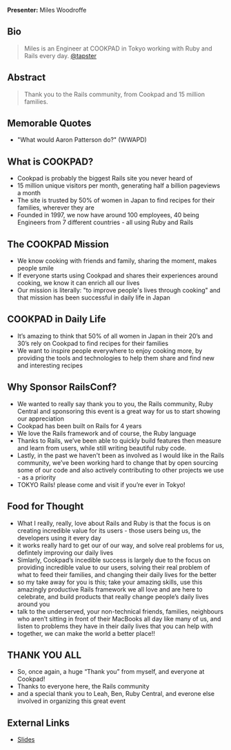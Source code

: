 **Presenter:** Miles Woodroffe

## Bio

> Miles is an Engineer at COOKPAD in Tokyo working with Ruby
> and Rails every day. [@tapster](http://twitter.com/tapster)

## Abstract

> Thank you to the Rails community, from Cookpad and 15 million families.

## Memorable Quotes

* "What would Aaron Patterson do?" (WWAPD)

## What is COOKPAD?

* Cookpad is probably the biggest Rails site you never heard of
* 15 million unique visitors per month, generating half a billion
  pageviews a month
* The site is trusted by 50% of women in Japan to find recipes for
  their families, wherever they are
* Founded in 1997, we now have around 100 employees, 40 being
  Engineers from 7 different countries - all using Ruby and Rails

## The COOKPAD Mission

* We know cooking with friends and family, sharing the moment, makes
  people smile
* If everyone starts using Cookpad and shares their experiences around
  cooking, we know it can enrich all our lives
* Our mission is literally: "to improve people's lives through cooking"
  and that mission has been successful in daily life in Japan

## COOKPAD in Daily Life

* It’s amazing to think that 50% of all women in Japan in their 20’s and
  30’s rely on Cookpad to find recipes for their families
* We want to inspire people everywhere to enjoy cooking more, by providing
  the tools and technologies to help them share and find new and interesting
recipes

## Why Sponsor RailsConf?
* We wanted to really say thank you to you, the Rails community, Ruby
  Central and sponsoring this event is a great way for us to start
showing our appreciation
* Cookpad has been built on Rails for 4 years
* We love the Rails framework and of course, the Ruby language
* Thanks to Rails, we’ve been able to quickly build features then
  measure and learn from users, while still writing beautiful ruby code.
* Lastly, in the past we haven't been as involved as I would like in the
  Rails community, we’ve been working hard to change that by open
sourcing some of our code and also actively contributing to other
projects we use - as a priority
* TOKYO Rails! please come and visit if you’re ever in Tokyo!

## Food for Thought

* What I really, really, love about Rails and Ruby is that the focus
  is on creating incredible value for its users - those users being us,
the developers using it every day
* it works really hard to get our of our way, and solve real problems
  for us, defintely improving our daily lives
* Simlarly, Cookpad’s incedible success is largely due to the focus on
  providing incredible value to our users, solving their real problem
of what to feed their families, and changing their daily lives for the
better
* so my take away for you is this; take your amazing skills, use this
  amazingly productive Rails framework we all love and are here to
celebrate, and build products that really change people’s daily lives
around you
* talk to the underserved, your non-technical friends, families,
  neighbours who aren’t sitting in front of their MacBooks all day like
many of us, and listen to problems they have in their daily lives that
you can help with
* together, we can make the world a better place!!

## THANK YOU ALL
* So, once again, a huge “Thank you” from myself, and everyone at
  Cookpad!
* Thanks to everyone here, the Rails community
* and a special thank you to Leah, Ben, Ruby Central, and everone else
  involved in organizing this great event

## External Links

* [Slides](http://speakerdeck.com/u/tapster/p/railsconf-2012-cookpad-keynote)